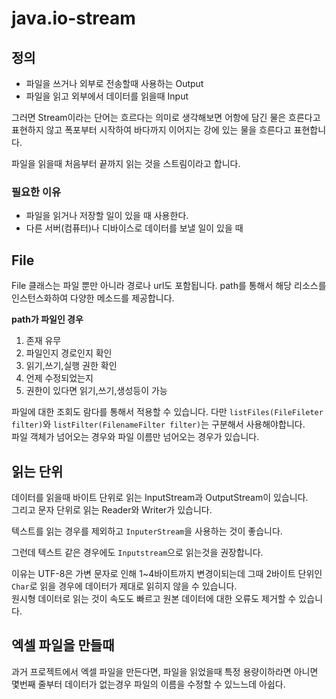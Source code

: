 # java.io-stream

## 정의
+ 파일을 쓰거나 외부로 전송할때 사용하는 Output
+ 파일을 읽고 외부에서 데이터를 읽을때 Input

그러면 Stream이라는 단어는 흐르다는 의미로 생각해보면
어항에 담긴 물은 흐른다고 표현하지 않고 폭포부터 시작하여 바다까지 이어지는 강에 있는 물을 흐른다고 표현합니다.

파일을 읽을때 처음부터 끝까지 읽는 것을 스트림이라고 합니다.

### 필요한 이유
+ 파일을 읽거나 저장할 일이 있을 때 사용한다.
+ 다른 서버(컴퓨터)나 디바이스로 데이터를 보낼 일이 있을 때

## File
File 클래스는 파일 뿐만 아니라 경로나 url도 포함됩니다. path를 통해서 해당 리소스를 인스턴스화하여
다양한 메소드를 제공합니다.

**path가 파일인 경우**
1. 존재 유무
2. 파일인지 경로인지 확인
3. 읽기,쓰기,실행 권한 확인
4. 언제 수정되었는지
5. 권한이 있다면 읽기,쓰기,생성등이 가능

파일에 대한 조회도 람다를 통해서 적용할 수 있습니다.
다만 `listFiles(FileFileter filter)`와 `listFilter(FilenameFilter filter)`는 구분해서 사용해야합니다.  
파일 객체가 넘어오는 경우와 파일 이름만 넘어오는 경우가 있습니다.

## 읽는 단위
데이터를 읽을때 바이트 단위로 읽는 InputStream과 OutputStream이 있습니다.  
그리고 문자 단위로 읽는 Reader와 Writer가 있습니다.

텍스트를 읽는 경우를 제외하고 `InputerStream`을 사용하는 것이 좋습니다.

그런데 텍스트 같은 경우에도 `Inputstream`으로 읽는것을 권장합니다.

이유는 UTF-8은 가변 문자로 인해 1~4바이트까지 변경이되는데 그때 2바이트 단위인 `Char`로 읽을 경우에
데이터가 제대로 읽히지 않을 수 있습니다.  
원시형 데이터로 읽는 것이 속도도 빠르고 원본 데이터에 대한 오류도 제거할 수 있습니다.

## 엑셀 파일을 만들때
과거 프로젝트에서 엑셀 파일을 만든다면, 파일을 읽었을때 특정 용량이하라면 아니면
몇번째 줄부터 데이터가 없는경우 파일의 이름을 수정할 수 있느느데 아쉽다.  
  